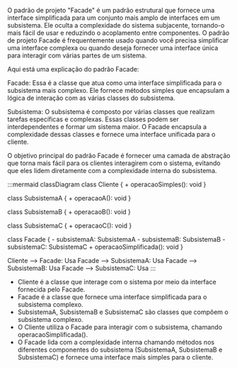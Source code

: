 O padrão de projeto "Facade" é um padrão estrutural que fornece uma interface simplificada para um conjunto mais amplo de interfaces em um subsistema. Ele oculta a complexidade do sistema subjacente, tornando-o mais fácil de usar e reduzindo o acoplamento entre componentes. O padrão de projeto Facade é frequentemente usado quando você precisa simplificar uma interface complexa ou quando deseja fornecer uma interface única para interagir com várias partes de um sistema.

Aqui está uma explicação do padrão Facade:

Facade: Essa é a classe que atua como uma interface simplificada para o subsistema mais complexo. Ele fornece métodos simples que encapsulam a lógica de interação com as várias classes do subsistema.

Subsistema: O subsistema é composto por várias classes que realizam tarefas específicas e complexas. Essas classes podem ser interdependentes e formar um sistema maior. O Facade encapsula a complexidade dessas classes e fornece uma interface unificada para o cliente.

O objetivo principal do padrão Facade é fornecer uma camada de abstração que torna mais fácil para os clientes interagirem com o sistema, evitando que eles lidem diretamente com a complexidade interna do subsistema.

:::mermaid
classDiagram
  class Cliente {
    + operacaoSimples(): void
  }
  
  class SubsistemaA {
    + operacaoA(): void
  }
  
  class SubsistemaB {
    + operacaoB(): void
  }
  
  class SubsistemaC {
    + operacaoC(): void
  }
  
  class Facade {
    - subsistemaA: SubsistemaA
    - subsistemaB: SubsistemaB
    - subsistemaC: SubsistemaC
    + operacaoSimplificada(): void
  }
  
  Cliente --> Facade: Usa
  Facade --> SubsistemaA: Usa
  Facade --> SubsistemaB: Usa
  Facade --> SubsistemaC: Usa
:::

- Cliente é a classe que interage com o sistema por meio da interface fornecida pelo Facade.
- Facade é a classe que fornece uma interface simplificada para o subsistema complexo.
- SubsistemaA, SubsistemaB e SubsistemaC são classes que compõem o subsistema complexo.
- O Cliente utiliza o Facade para interagir com o subsistema, chamando operacaoSimplificada().
- O Facade lida com a complexidade interna chamando métodos nos diferentes componentes do subsistema (SubsistemaA, SubsistemaB e SubsistemaC) e fornece uma interface mais simples para o cliente.
